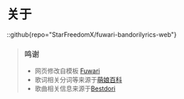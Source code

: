 # 关于


::github{repo="StarFreedomX/fuwari-bandorilyrics-web"}

> ### 鸣谢
> - 网页修改自模板 [Fuwari](https://github.com/saicaca/fuwari)
> - 歌词相关分词等来源于[萌娘百科](https://mzh.moegirl.org.cn/)
> - 歌曲相关信息来源于[Bestdori](https://bestdori.com/)